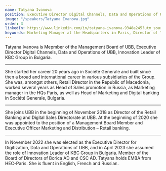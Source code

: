 ```yaml
---
name: Tatyana Ivanova
position: Executive Director Digital Channels, Data and Operations of UBB, Innovation Leader of KBC Group in Bulgaria
image: "/speakers/Tatyana Ivanova.jpg"
order: 3
linkedIn: https://www.linkedin.com/in/tatyana-ivanova-9348a245?utm_source=share&utm_campaign=share_via&utm_content=profile&utm_medium=android_app
keywords: Marketing Manager at the Headquarters in Paris, Director of "Marketing and Digital Banking" at Société Générale Expressbank, Bulgaria, Joined UBB at the beginning of November 2018 as Director of the "Retail Banking and Digital Sales" Directorate at UBB, At the beginning of 2020, she was appointed to the position of member of the Management Board and Executive Director of "Marketing and Distribution – Retail Banking" at UBB, In November 2022, she was elected Executive Director of Digitalization, Data, and Operations at UBB, In April 2023, she took on the role of Innovation Leader of KBC Group Bulgaria, She is a member of the Board of Directors of BORICA AD and DCU AD, She holds a Master's degree in Business Administration from HEC-Paris, She is fluent in English, French, and Russian
---
```


Tatyana Ivanova is Mepmber of the Management Board of UBB, Executive Director Digital
Channels, Data and Operations of UBB, Innovation Leader of KBC Group in Bulgaria.

---

She started her career 20 years ago in Société Generale and built since then a broad and
international career in various subsidiaries of the Group. She was, amongst others, Retail
Director in the Republic of Macedonia, worked several years as Head of Sales promotion in
Russia, as Marketing manager in the HQs Paris, as well as Head of Marketing and Digital
banking in Société Generale, Bulgaria.

---

She joins UBB in the beginning of November 2018 as Director of the Retail Banking and Digital
Sales Directorate at UBB. At the beginning of 2020 she was appointed to the position of a
Management Board Member and Executive Officer Marketing and Distribution – Retail banking.

---

In November 2022 she was elected as the Executive Director for Digitization, Data and
Operations of UBB, and in April 2023 she assumed the role of Innovation Leader of KBC Group in
Bulgaria. Member of the Board of Directors of Borica AD and CSC AD. Tatyana holds EMBA from
HEC-Paris. She is fluent in English, French and Russian.
